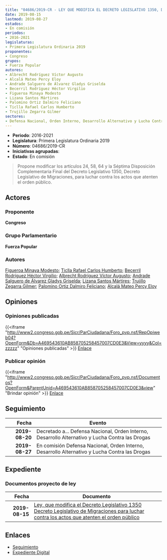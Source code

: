 ```yaml
---
title: "04686/2019-CR - LEY QUE MODIFICA EL DECRETO LEGISLATIVO 1350, DECRETO LEGISLATIVO DE MIGRACIONES PARA LUCHAR CONTRA LOS ACTOS QUE ATENTEN EL ORDEN PÚBLICO"
date: 2019-08-15
lastmod: 2019-08-27
estados:
- En comisión
periodos:
- 2016-2021
legislaturas:
- Primera Legislatura Ordinaria 2019
proponentes:
- Congreso
grupos:
- Fuerza Popular
autores:
- Albrecht Rodríguez Víctor Augusto
- Alcalá Mateo Percy Eloy
- Andrade Salguero de Álvarez Gladys Griselda
- Becerril Rodríguez Héctor Virgilio
- Figueroa Minaya Modesto
- Lizana Santos Mártires
- Palomino Ortiz Dalmiro Feliciano
- Ticlla Rafael Carlos Humberto
- Trujillo Zegarra Gilmer
sectores:
- Defensa Nacional, Orden Interno, Desarrollo Alternativo y Lucha Contra las Drogas
---
```

- **Periodo**: 2016-2021
- **Legislatura**: Primera Legislatura Ordinaria 2019
- **Número**: 04686/2019-CR
- **Iniciativas agrupadas**: 
- **Estado**: En comisión

> Propone modificar los artículos 24, 58, 64 y la Séptima Disposición Complementaria Final del Decreto Legislativo 1350, Decreto Legislativo de Migraciones, para luchar contra los actos que atenten el orden público.


## Actores

### Proponente

**Congreso**

### Grupo Parlamentario

**Fuerza Popular**

### Autores

[Figueroa Minaya Modesto](mailto:mailto:mfigueroam@congreso.gob.pe); [Ticlla Rafael Carlos Humberto](mailto:mailto:cticlla@congreso.gob.pe); [Becerril Rodríguez Héctor Virgilio](mailto:mailto:hbecerril@congreso.gob.pe); [Albrecht Rodríguez Víctor Augusto](mailto:mailto:valbrecht@congreso.gob.pe); [Andrade Salguero de Álvarez Gladys Griselda](mailto:mailto:gandrade@congreso.gob.pe); [Lizana Santos Mártires](mailto:mailto:mlizana@congreso.gob.pe); [Trujillo Zegarra Gilmer](mailto:mailto:gtrujilloz@congreso.gob.pe); [Palomino Ortiz Dalmiro Feliciano](mailto:mailto:dfpalomino@congreso.gob.pe); [Alcalá Mateo Percy Eloy](mailto:mailto:palcala@congreso.gob.pe)

## Opiniones

### Opiniones publicadas

{{<iframe "http://www2.congreso.gob.pe/Sicr/ParCiudadana/Foro_pvp.nsf/RepOpiweb04?OpenForm&Db=A469543610AB858705258457007CD0E3&View=yyyy&Col=zzzzz" "Opiniones publicadas" >}}
[Enlace](http://www2.congreso.gob.pe/Sicr/ParCiudadana/Foro_pvp.nsf/RepOpiweb04?OpenForm&Db=A469543610AB858705258457007CD0E3&View=yyyy&Col=zzzzz)

### Publicar opinión

{{<iframe "http://www2.congreso.gob.pe/Sicr/ParCiudadana/Foro_pvp.nsf/Documentos?OpenForm&ParentUnid=A469543610AB858705258457007CD0E3&view" "Brindar opinión" >}}
[Enlace](http://www2.congreso.gob.pe/Sicr/ParCiudadana/Foro_pvp.nsf/Documentos?OpenForm&ParentUnid=A469543610AB858705258457007CD0E3&view)


## Seguimiento

| Fecha | Evento |
|------:|--------|
| **2019-08-20** | Decretado a... Defensa Nacional, Orden Interno, Desarrollo Alternativo y Lucha Contra las Drogas |
| **2019-08-27** | En comisión Defensa Nacional, Orden Interno, Desarrollo Alternativo y Lucha Contra las Drogas |

## Expediente

### Documentos proyecto de ley

| Fecha | Documento |
|------:|-----------|
| **2019-08-15** | [Ley, que modifica el Decreto Legislativo 1350 Decreto Legislativo de Migraciones para luchar contra los actos que atenten el orden público](http://www.leyes.congreso.gob.pe/Documentos/2016_2021/Proyectos_de_Ley_y_de_Resoluciones_Legislativas/PL0468620190815.pdf) |

## Enlaces

- [Seguimiento](http://www2.congreso.gob.pe/Sicr/TraDocEstProc/CLProLey2016.nsf/f7fff46988ca05b1052578e100829cc7/29a055b573a948d605258457007ceb69?OpenDocument)
- [Expediente Digital](http://www2.congreso.gob.pe/Sicr/TraDocEstProc/Expvirt_2011.nsf/visbusqptramdoc1621/04686?opendocument)

